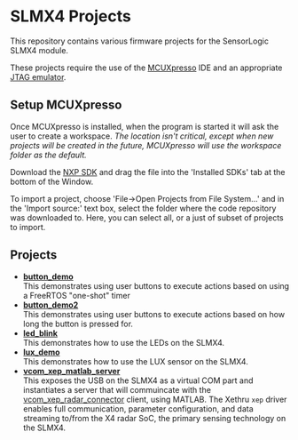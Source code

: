 # SLMX4 Projects
This repository contains various firmware projects for the SensorLogic SLMX4
module.

These projects require the use of the [MCUXpresso](https://www.nxp.com/design/software/development-software/mcuxpresso-software-and-tools-/mcuxpresso-integrated-development-environment-ide:MCUXpresso-IDE?tab=Design_Tools_Tab) IDE and an appropriate [JTAG emulator](https://www.nxp.com/design/microcontrollers-developer-resources/lpc-link2:OM13054).

## Setup MCUXpresso

Once MCUXpresso is installed, when the program is started it will ask the user
to create a workspace. _The location isn't critical, except when new projects
will be created in the future, MCUXpresso will use the workspace folder as the
default._

Download the [NXP SDK](https://www.dropbox.com/s/mu2ej0ns24gxljw/SDK_2_10_0_EVK-MIMXRT1060.zip?dl=0)
 and drag the file into the 'Installed SDKs' tab at the bottom of the Window.
 
To import a project, choose 'File->Open Projects from File System...' and
in the 'Import source:' text box, select the folder where the code repository
was downloaded to. Here, you can select all, or a just of subset of projects
to import.

## Projects  
- **[button_demo](button_demo)**  
  This demonstrates using user buttons to execute actions based on using a 
  FreeRTOS "one-shot" timer
- **[button_demo2](button_demo2)**  
  This demonstrates using user buttons to execute actions based on how long the
  button is pressed for.
- **[led_blink](led_blink)**  
  This demonstrates how to use the LEDs on the SLMX4.
- **[lux_demo](lux_demo)**  
  This demonstrates how to use the LUX sensor on the SLMX4.
- **[vcom_xep_matlab_server](vcom_xep_matlab_server)**  
  This exposes the USB on the SLMX4 as a virtual COM part and instantiates a server that will commuincate with the 
  [vcom_xep_radar_connector](../matlab/vcom_xep_radar_connector.m) client, using MATLAB. The Xethru `xep` driver enables full communication, 
  parameter configuration, and data streaming to/from the X4 radar SoC, the primary sensing technology on the SLMX4.
